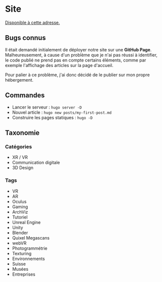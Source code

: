 # Site

[Disponible à cette adresse.](https://labveiltech.redoxdigital.ch/)

## Bugs connus

Il était demandé initialement de déployer notre site sur une **GitHub Page**. Malheureusement, à cause d'un problème que je n'ai pas réussi à identifier, le code publié ne prend pas en compte certains éléments, comme par exemple l'affichage des articles sur la page d'accueil.

Pour palier à ce problème, j'ai donc décidé de le publier sur mon propre hébergement. 

## Commandes

- Lancer le serveur : `hugo server -D`
- Nouvel article : `hugo new posts/my-first-post.md`
- Construire les pages statiques : `hugo -D`

## Taxonomie

### Catégories
- XR / VR
- Communication digitale
- 3D Design

### Tags
- VR
- AR
- Oculus
- Gaming
- ArchViz
- Tutoriel
- Unreal Engine
- Unity
- Blender
- Quixel Megascans
- webVR
- Photogrammétrie
- Texturing
- Environnements
- Suisse
- Musées
- Entreprises

